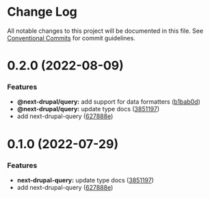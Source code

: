 # Change Log

All notable changes to this project will be documented in this file.
See [Conventional Commits](https://conventionalcommits.org) for commit guidelines.

# 0.2.0 (2022-08-09)


### Features

* **@next-drupal/query:** add support for data formatters ([b1bab0d](https://github.com/chapter-three/next-drupal/commit/b1bab0d44bc7899299a6f7321dc75ae699bf54f5))
* **@next-drupal/query:** update type docs ([3851197](https://github.com/chapter-three/next-drupal/commit/3851197251d8240f7102f8781ce66ee815e3aa5f))
* add next-drupal-query ([627888e](https://github.com/chapter-three/next-drupal/commit/627888ec06138344893385c7b270f79d29822c1a))





# 0.1.0 (2022-07-29)


### Features

* **next-drupal-query:** update type docs ([3851197](https://github.com/chapter-three/next-drupal/commit/3851197251d8240f7102f8781ce66ee815e3aa5f))
* add next-drupal-query ([627888e](https://github.com/chapter-three/next-drupal/commit/627888ec06138344893385c7b270f79d29822c1a))
